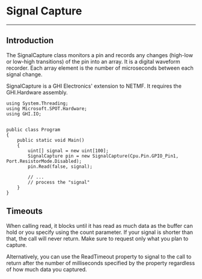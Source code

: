 # Signal Capture
---

## Introduction
The SignalCapture class monitors a pin and records any changes (high-low or low-high transitions) of the pin into an array. It is a digital waveform recorder. Each array element is the number of microseconds between each signal change.

SignalCapture is a GHI Electronics' extension to NETMF. It requires the GHI.Hardware assembly. 

```
using System.Threading;
using Microsoft.SPOT.Hardware;
using GHI.IO;


public class Program
{
    public static void Main()
    {
        uint[] signal = new uint[100];
        SignalCapture pin = new SignalCapture(Cpu.Pin.GPIO_Pin1, Port.ResistorMode.Disabled);
        pin.Read(false, signal);
        
      	// ...
      	// process the "signal"
    }
}
```

## Timeouts
When calling read, it blocks until it has read as much data as the buffer can hold or you specify using the count parameter. If your signal is shorter than that, the call will never return. Make sure to request only what you plan to capture.

Alternatively, you can use the ReadTimeout property to signal to the call to return after the number of milliseconds specified by the property regardless of how much data you captured.

